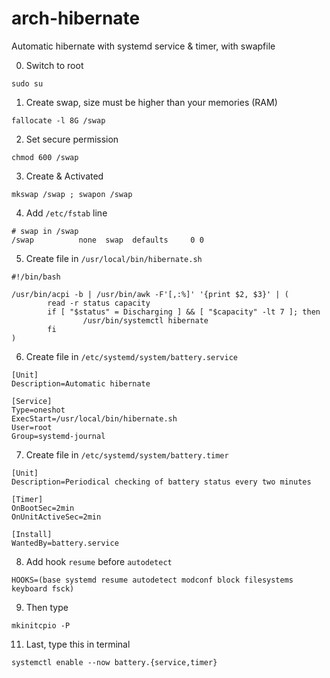 # arch-hibernate
Automatic hibernate with systemd service & timer, with swapfile

0. Switch to root
```
sudo su
````
1. Create swap, size must be higher than your memories (RAM)
```
fallocate -l 8G /swap
```
2. Set secure permission
```
chmod 600 /swap
```
3. Create & Activated
```
mkswap /swap ; swapon /swap
```
4. Add `/etc/fstab` line
```
# swap in /swap
/swap          none  swap  defaults     0 0
```
5. Create file in `/usr/local/bin/hibernate.sh`
```
#!/bin/bash

/usr/bin/acpi -b | /usr/bin/awk -F'[,:%]' '{print $2, $3}' | (
        read -r status capacity
        if [ "$status" = Discharging ] && [ "$capacity" -lt 7 ]; then
                /usr/bin/systemctl hibernate
        fi
)
```
6. Create file in `/etc/systemd/system/battery.service`
```
[Unit]
Description=Automatic hibernate

[Service]
Type=oneshot
ExecStart=/usr/local/bin/hibernate.sh
User=root
Group=systemd-journal
```
7. Create file in `/etc/systemd/system/battery.timer`
```
[Unit]
Description=Periodical checking of battery status every two minutes

[Timer]
OnBootSec=2min
OnUnitActiveSec=2min

[Install]
WantedBy=battery.service
```
8. Add hook `resume` before `autodetect`
```
HOOKS=(base systemd resume autodetect modconf block filesystems keyboard fsck)
```
9. Then type
```
mkinitcpio -P
```
11. Last, type this in terminal
```
systemctl enable --now battery.{service,timer}
```
